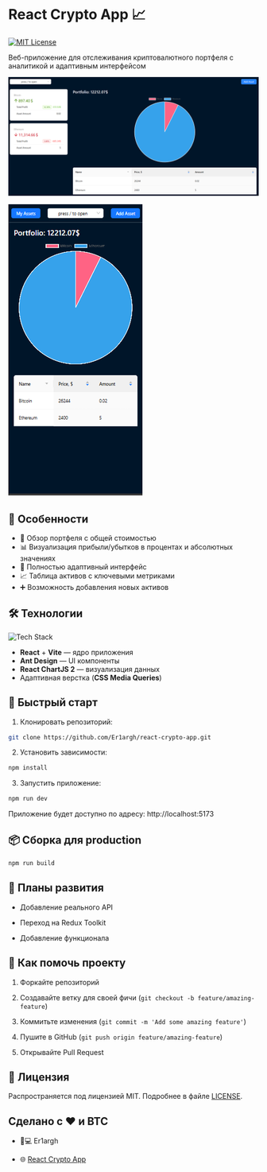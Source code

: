 # React Crypto App 📈

[![MIT License](https://img.shields.io/badge/License-MIT-green.svg)](https://opensource.org/licenses/MIT)

Веб-приложение для отслеживания криптовалютного портфеля с аналитикой и адаптивным интерфейсом

![Desktop Preview](./previews/desktop.png)

![Mobile Preview](./previews/mobile.png)

## 🌟 Особенности

- 💼 Обзор портфеля с общей стоимостью
- 📊 Визуализация прибыли/убытков в процентах и абсолютных значениях
- 📱 Полностью адаптивный интерфейс
- 📈 Таблица активов с ключевыми метриками
- ➕ Возможность добавления новых активов

## 🛠 Технологии

![Tech Stack](https://skillicons.dev/icons?i=react,js,html,css,vite,antd,git)

- **React** + **Vite** — ядро приложения
- **Ant Design** — UI компоненты
- **React ChartJS 2** — визуализация данных
- Адаптивная верстка (**CSS Media Queries**)

## 🚀 Быстрый старт

1. Клонировать репозиторий:

```bash
git clone https://github.com/Er1argh/react-crypto-app.git
```

2. Установить зависимости:

```bash
npm install
```

3. Запустить приложение:

```bash
npm run dev
```

Приложение будет доступно по адресу: http://localhost:5173

## 📦 Сборка для production

```bash
npm run build
```

## 📌 Планы развития

- Добавление реального API

- Переход на Redux Toolkit

- Добавление функционала

## 🤝 Как помочь проекту

1. Форкайте репозиторий

2. Создавайте ветку для своей фичи (`git checkout -b feature/amazing-feature`)

3. Коммитьте изменения (`git commit -m 'Add some amazing feature'`)

4. Пушите в GitHub (`git push origin feature/amazing-feature`)

5. Открывайте Pull Request

## 📄 Лицензия

Распространяется под лицензией MIT. Подробнее в файле [LICENSE](./LICENSE).

## Сделано с ❤️ и BTC

- 👨💻 Er1argh

- 🌐 [React Crypto App](https://er1argh.github.io/react-crypto-app/)
